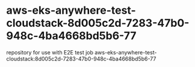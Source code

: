 # aws-eks-anywhere-test-cloudstack-8d005c2d-7283-47b0-948c-4ba4668bd5b6-77
repository for use with E2E test job aws-eks-anywhere-test-cloudstack:8d005c2d-7283-47b0-948c-4ba4668bd5b6-77
